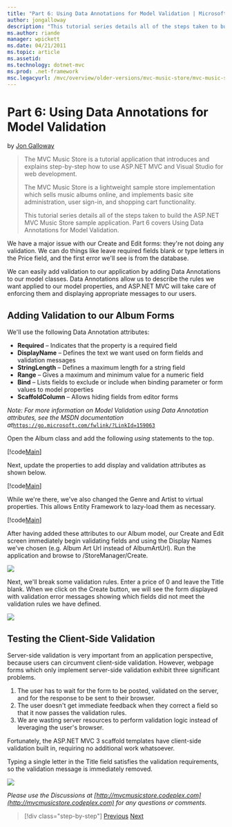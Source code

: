 ```yaml
---
title: "Part 6: Using Data Annotations for Model Validation | Microsoft Docs"
author: jongalloway
description: "This tutorial series details all of the steps taken to build the ASP.NET MVC Music Store sample application. Part 6 covers Using Data Annotations for Model V..."
ms.author: riande
manager: wpickett
ms.date: 04/21/2011
ms.topic: article
ms.assetid: 
ms.technology: dotnet-mvc
ms.prod: .net-framework
msc.legacyurl: /mvc/overview/older-versions/mvc-music-store/mvc-music-store-part-6
---
```

Part 6: Using Data Annotations for Model Validation
====================
by [Jon Galloway](https://github.com/jongalloway)

> The MVC Music Store is a tutorial application that introduces and explains step-by-step how to use ASP.NET MVC and Visual Studio for web development.  
>   
> The MVC Music Store is a lightweight sample store implementation which sells music albums online, and implements basic site administration, user sign-in, and shopping cart functionality.  
>   
> This tutorial series details all of the steps taken to build the ASP.NET MVC Music Store sample application. Part 6 covers Using Data Annotations for Model Validation.


We have a major issue with our Create and Edit forms: they're not doing any validation. We can do things like leave required fields blank or type letters in the Price field, and the first error we'll see is from the database.

We can easily add validation to our application by adding Data Annotations to our model classes. Data Annotations allow us to describe the rules we want applied to our model properties, and ASP.NET MVC will take care of enforcing them and displaying appropriate messages to our users.

## Adding Validation to our Album Forms

We'll use the following Data Annotation attributes:

- **Required** – Indicates that the property is a required field
- **DisplayName** – Defines the text we want used on form fields and validation messages
- **StringLength** – Defines a maximum length for a string field
- **Range** – Gives a maximum and minimum value for a numeric field
- **Bind** – Lists fields to exclude or include when binding parameter or form values to model properties
- **ScaffoldColumn** – Allows hiding fields from editor forms

*Note: For more information on Model Validation using Data Annotation attributes, see the MSDN documentation at*[`https://go.microsoft.com/fwlink/?LinkId=159063`](https://go.microsoft.com/fwlink/?LinkId=159063)

Open the Album class and add the following *using* statements to the top.

[!code[Main](mvc-music-store-part-6/samples/sample1.xml)]

Next, update the properties to add display and validation attributes as shown below.

[!code[Main](mvc-music-store-part-6/samples/sample2.xml)]

While we're there, we've also changed the Genre and Artist to virtual properties. This allows Entity Framework to lazy-load them as necessary.

[!code[Main](mvc-music-store-part-6/samples/sample3.xml)]

After having added these attributes to our Album model, our Create and Edit screen immediately begin validating fields and using the Display Names we've chosen (e.g. Album Art Url instead of AlbumArtUrl). Run the application and browse to /StoreManager/Create.

![](mvc-music-store-part-6/_static/image1.png)

Next, we'll break some validation rules. Enter a price of 0 and leave the Title blank. When we click on the Create button, we will see the form displayed with validation error messages showing which fields did not meet the validation rules we have defined.

![](mvc-music-store-part-6/_static/image2.png)

## Testing the Client-Side Validation

Server-side validation is very important from an application perspective, because users can circumvent client-side validation. However, webpage forms which only implement server-side validation exhibit three significant problems.

1. The user has to wait for the form to be posted, validated on the server, and for the response to be sent to their browser.
2. The user doesn't get immediate feedback when they correct a field so that it now passes the validation rules.
3. We are wasting server resources to perform validation logic instead of leveraging the user's browser.

Fortunately, the ASP.NET MVC 3 scaffold templates have client-side validation built in, requiring no additional work whatsoever.

Typing a single letter in the Title field satisfies the validation requirements, so the validation message is immediately removed.

![](mvc-music-store-part-6/_static/image3.png)

*Please use the Discussions at [http://mvcmusicstore.codeplex.com](http://mvcmusicstore.codeplex.com) for any questions or comments.*

>[!div class="step-by-step"]
[Previous](mvc-music-store-part-5.md)
[Next](mvc-music-store-part-7.md)